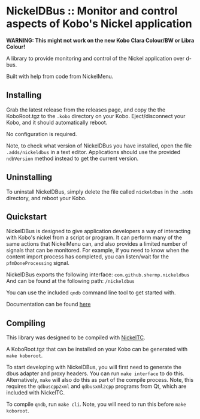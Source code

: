 # NickelDBus :: Monitor and control aspects of Kobo's Nickel application

**WARNING: This might not work on the new Kobo Clara Colour/BW or Libra Colour!**

A library to provide monitoring and control of the Nickel application over d-bus.

Built with help from code from NickelMenu.

## Installing

Grab the latest release from the releases page, and copy the the KoboRoot.tgz to the `.kobo` directory on your Kobo. Eject/disconnect your Kobo, and it should automatically reboot.

No configuration is required.

Note, to check what version of NickelDBus you have installed, open the file `.adds/nickeldbus` in a text editor. Applications should use the provided `ndbVersion` method instead to get the current version.

## Uninstalling

To uninstall NickelDBus, simply delete the file called `nickeldbus` in the `.adds` directory, and reboot your Kobo.

## Quickstart

NickelDBus is designed to give application developers a way of interacting with Kobo's nickel from a script or program. It can perform many of the same actions that NickelMenu can, and also provides a limited number of signals that can be monitored. For example, if you need to know when the content import process has completed, you can listen/wait for the `pfmDoneProcessing` signal.

NickelDBus exports the following interface:
```com.github.shermp.nickeldbus```
And can be found at the following path:
```/nickeldbus```

You can use the included `qndb` command line tool to get started with.

Documentation can be found [here](https://shermp.github.io/NickelDBus/)

## Compiling

This library was designed to be compiled with [NickelTC](https://github.com/pgaskin/NickelTC).

A KoboRoot.tgz that can be installed on your Kobo can be generated with `make koboroot`.

To start developing with NickelDBus, you will first need to generate the dbus adapter and proxy headers. You can run `make interface` to do this. Alternatively, `make` will also do this as part of the compile process. Note, this requires the `qdbuscpp2xml` and `qdbusxml2cpp` programs from Qt, which are included with NickelTC.

To compile `qndb`, run `make cli`. Note, you will need to run this before `make koboroot`.
